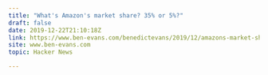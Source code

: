 ```yaml
---
title: "What's Amazon's market share? 35% or 5%?"
draft: false
date: 2019-12-22T21:10:18Z
link: https://www.ben-evans.com/benedictevans/2019/12/amazons-market-share19?utm_medium=RSS&utm_source=hune
site: www.ben-evans.com
topic: Hacker News  

---
```

